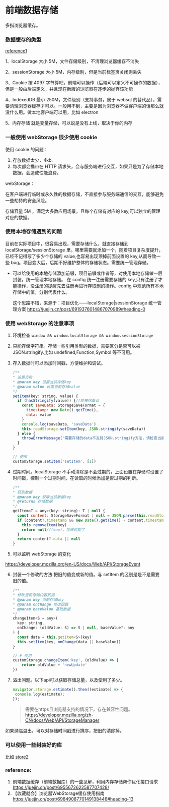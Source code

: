# 前端数据存储

多指浏览器缓存。

### 数据缓存的类型

[reference1](cachingInBrowser?id=reference)

1、localStorage
大小 5M，文件存储级别，不清理浏览器缓存不消失

2、sessionStorage
大小 5M，内存级别，但是当前标签页关闭则丢失

3、Cookie
按 4097 字节算吧，前端可以操作（后端可以定义不可操作的数据），但是一般由后端定义，并且现在新版的浏览器在逐步的抛弃该功能

4、IndexedDB
最小 250M，文件级别（支持事务，属于 websql 的替代品），需要清理浏览器缓存才可以。一般用不到，主要是因为浏览器不做客户端的话那么就没什么用。做本地客户端可以用，比如 electron

5、内存存储
就是变量存储，可以说是没有上线，取决于你的内存

### 一般使用 webStorage 很少使用 cookie

使用 cookie 的问题：

1. 存放数据太少，4kb.
2. 每次都会携带在 HTTP 请求头，会与服务端进行交互，如果只是为了存储本地数据，会造成性能浪费。

webStorage：

在客户端进行临时或永久性的数据存储，不直接参与服务端通信的交互，能够避免一些劫持的安全风险。

存储容量 5M ，满足大多数应用场景，且每个存储有对应的 key,可以独立的管理对应的数据。

### 使用本地存储遇到的问题

目前在实际项目中，很容易出现，需要存储什么，就直接存储到 localStorage/sessionStorage 里。哪里需要就添加一个，随着项目复杂度提升，已经不记得写了多少个存储的 value,也容易出现顶掉前面设置的 key,从而导致一些 bug。项目变大后，后期不好维护整体的存储状态。需要统一管理存储。

- 可以给使用的本地存储添加前缀，项目前缀或作者等，对使用本地存储做一层封装，统一管理本地存储。
  在 config 统一注册需要存储的 key,只有注册了才能操作，没注册的提醒先去注册再进行存取删的操作。config 中规范所有本地存储中的值，分别代表什么。

  这个思路不错，来源于：项目优化——localStorage|sessionStorage 统一管理方案 https://juejin.cn/post/6919376014867070989#heading-0

### 使用 webStorage 的注意事项

1. 环境检查 `window && window.localStorage && window.sessionStorage`
2. 只能存储字符串。存储一些引用类型的数据，需要区分是否可以被 JSON.stringify.比如 undefined,Function,Symbol 等不可用。
3. 存入数据时可以添加时间戳，方便维护和调试。

   ```js
   /**
   * 设置当前
   * @param key 设置当前存储key
   * @param value 设置当前存储value
   */
   setItem(key: string, value) {
     if (hasStringify(value)) {//能被徐磊话
       const saveData: StorageSaveFormat = {
         timestamp: new Date().getTime(),
         data: value
       }
       console.log(saveData, 'saveData')
       this.readStorage.setItem(key, JSON.stringify(saveData))
     } else {
       throwErrorMessage('需要存储的data不支持JSON.stringify方法，请检查当前数据')
     }
   }

   // 使用
   customStorage.setItem('setItem', [1])

   ```

4. 过期时间。localStorage 不手动清除是不会过期的，上面设置在存储时设置了时间戳，控制一个过期时间，在读取的时候添加是否过期的判断。

   ```js
   /**
   * 获取数据
   * @param key 获取当前数据key
   * @returns 存储数据
   */
   getItem<T = any>(key: string): T | null {
     const content: StorageSaveFormat | null = JSON.parse(this.readStorage.getItem(key))
     if (content?.timestamp && new Date().getTime() - content.timestamp >= this.config.timeout) {
       this.removeItem(key)
       return null//(⊙o⊙)，存储过期了
     }
     return content?.data || null
   }

   ```

5. 可以监听 webStorage 的变化

https://developer.mozilla.org/en-US/docs/Web/API/StorageEvent

6. 封装一个修改的方法.把旧的值变成新的值。与 setItem 的区别是是不是需要旧的值。

   ```js
   /**
   * 修改当前存储内容数据
   * @param key 当前存储key
   * @param onChange 修改函数
   * @param baseValue 基础数据
   */
   changeItem<S = any>(
     key: string,
     onChange: (oldValue: S) => S | null, baseValue?: any
   ) {
     const data = this.getItem<S>(key)
     this.setItem(key, onChange(data || baseValue))
   }

   // # 使用
   customStorage.changeItem('key', (oldValue) => {
       return oldValue + 'newUpdate'
   })

   ```

7. 溢出问题。以下api可以获取存储总量，以及使用了多少。

   ```js
   navigator.storage.estimate().then((estimate) => {
   	console.log(estimate);
   });
   ```
   >需要在https且浏览器支持的情况下，存在兼容性问题。
   >https://developer.mozilla.org/zh-CN/docs/Web/API/StorageManager

  如果濒临溢出，可以对存储时间戳进行排序，把旧的清除掉。
### 可以使用一些封装好的库

比如 [store2](https://www.npmjs.com/package/store2)

### reference:

1. 前端数据缓存（前端数据库）的一些见解，利用内存存储帮你优化接口请求 https://juejin.cn/post/6955672622587707428/
2. 【收藏就会】浏览器WebStorage缓存使用指南 https://juejin.cn/post/6984908770149138446#heading-13
